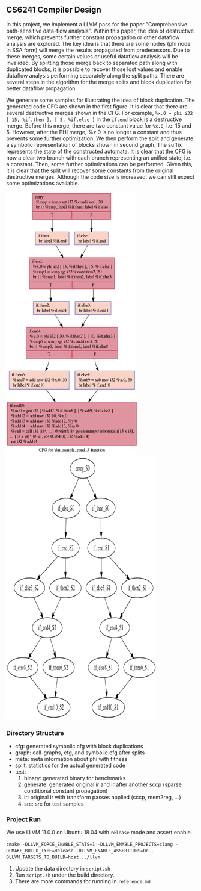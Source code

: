 ## CS6241 Compiler Design

In this project, we implement a LLVM pass for the paper "Comprehensive path-sensitive 
data-flow analysis". Within this paper, the idea of destructive merge, which prevents 
further constant propagation or other dataflow analysis are explored. The key idea is 
that there are some nodes (phi node in SSA form) will merge the results propagated 
from predecessors. Due to these merges, some certain values or useful dataflow analysis 
will be invalided. By splitting those merge back to separated path along with duplicated 
blocks, it is possible to recover those lost values and enable dataflow analysis performing 
separately along the split paths. There are several steps in the algorithm for the merge 
splits and block duplication for better dataflow propagation.

We generate some samples for illustrating the idea of block duplication. The generated code 
CFG are shown in the first figure. It is clear that there are several destructive merges shown 
in the CFG. For example, `%x.0 = phi i32 [ 15, %if.then ], [ 5, %if.else ]` in the `if.end` 
block is a destructive merge. Before this merge, there are two constant value for `%x.0`, 
i.e. 15 and 5. However, after the PHI merge, $\%x.0$ is no longer a constant and thus prevents 
some further optimization. We then perform the split and generate a symbolic representation 
of blocks shown in second graph. The suffix represents the state of the constructed automata. 
It is clear that the CFG is now a clear two branch with each branch representing an unified 
state, i.e. a constant. Then, some further optimizations can be performed. Given this, it is 
clear that the split will recover some constants from the original destructive merges. Although 
the code size is increased, we can still expect some optimizations available.

<p float="left">
    <img src="/graph/sample1-cfg.png" width="350" height="700"/>
    <img src="/graph/sample1.if.end.png" width="400" height="700"/>
</p>

### Directory Structure
- cfg: generated symbolic cfg with block duplications
- graph: call-graphs, cfg, and symbolic cfg after splits
- meta: meta information about phi with fitness
- split: statistics for the actual generated code
- test: 
    1. binary: generated binary for benchmarks
    2. generate: generated original ir and ir after another sccp (sparse conditional constant propagation)
    3. ir: original ir with transform passes applied (sccp, mem2reg, ...)
    4. src: src for test samples
    
### Project Run
We use LLVM 11.0.0 on Ubuntu 18.04 with `release` mode and assert enable.

`cmake -DLLVM_FORCE_ENABLE_STATS=1 -DLLVM_ENABLE_PROJECTS=clang -DCMAKE_BUILD_TYPE=Release -DLLVM_ENABLE_ASSERTIONS=On -DLLVM_TARGETS_TO_BUILD=host ../llvm`

1. Update the data directory in `script.sh`
2. Run `script.sh` under the build directory.
3. There are more commands for running in `reference.md`
